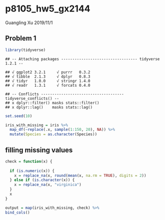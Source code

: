 p8105\_hw5\_gx2144
================
Guangling Xu
2019/11/1

## Problem 1

``` r
library(tidyverse)
```

    ## -- Attaching packages ---------------------------------- tidyverse 1.2.1 --

    ## √ ggplot2 3.2.1     √ purrr   0.3.2
    ## √ tibble  2.1.3     √ dplyr   0.8.3
    ## √ tidyr   1.0.0     √ stringr 1.4.0
    ## √ readr   1.3.1     √ forcats 0.4.0

    ## -- Conflicts ------------------------------------- tidyverse_conflicts() --
    ## x dplyr::filter() masks stats::filter()
    ## x dplyr::lag()    masks stats::lag()

``` r
set.seed(10)

iris_with_missing = iris %>% 
  map_df(~replace(.x, sample(1:150, 20), NA)) %>%
  mutate(Species = as.character(Species))
```

## filling missing values

``` r
check = function(x) {
  
  if (is.numeric(x)) {
    x = replace_na(x, round(mean(x, na.rm = TRUE), digits = 2))
  } else if (is.character(x)) {
    x = replace_na(x, "virginica")
  }
  x 
}

output = map(iris_with_missing, check) %>% 
bind_cols()
```
